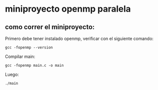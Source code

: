 # miniproyecto openmp paralela

## como correr el miniproyecto:

Primero debe tener instalado openmp, verificar con el siguiente comando:
```
gcc -fopenmp --version
```

Compilar main:
```
gcc -fopenmp main.c -o main
```
Luego:
```
./main
```
